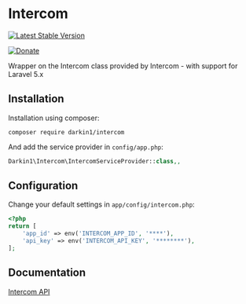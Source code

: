Intercom
===============

[![Latest Stable Version](http://img.shields.io/github/release/darkin1/intercom.svg)](https://packagist.org/packages/darkin1/intercom) 

[![Donate](https://img.shields.io/badge/donate-paypal-blue.svg)](https://www.paypal.me/dciesielski)


Wrapper on the Intercom class provided by Intercom  - with support for Laravel 5.x

Installation
------------

Installation using composer:

```
composer require darkin1/intercom
```


And add the service provider in `config/app.php`:

```php
Darkin1\Intercom\IntercomServiceProvider::class,,
```

Configuration
-------------

Change your default settings in `app/config/intercom.php`:

```php
<?php
return [
    'app_id' => env('INTERCOM_APP_ID', '****'),
    'api_key' => env('INTERCOM_API_KEY', '********'),
];
```


Documentation
-------------

[Intercom API](https://github.com/intercom/intercom-php)

